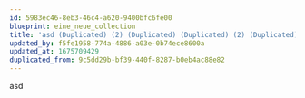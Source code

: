 ```yaml
---
id: 5983ec46-8eb3-46c4-a620-9400bfc6fe00
blueprint: eine_neue_collection
title: 'asd (Duplicated) (2) (Duplicated) (Duplicated) (2) (Duplicated)'
updated_by: f5fe1958-774a-4886-a03e-0b74ece8600a
updated_at: 1675709429
duplicated_from: 9c5dd29b-bf39-440f-8287-b0eb4ac88e82
---
```

asd